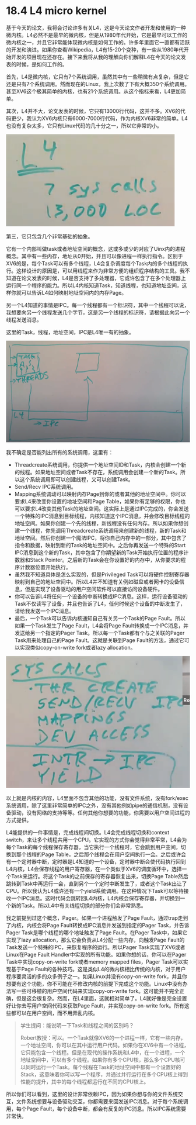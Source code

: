 # 18.4 L4 micro kernel

基于今天的论文，我将会讨论许多有关L4，这是今天论文作者开发和使用的一种微内核。L4必然不是最早的微内核，但是从1980年代开始，它是最早可以工作的微内核之一，并且它非常能体现微内核是如何工作的。许多年里面它一直都有活跃的开发和演进。如果你查看Wikipedia，L4有15-20个变种，有一些从1980年代开始开发的项目现在还存在。接下来我将从我的理解向你们解释L4在今天的论文发表的时候，是如何工作的。

首先，L4是微内核，它只有7个系统调用，虽然其中有一些稍微有点复杂，但是它还是只有7个系统调用。然而现在的Linux，我上次数了下有大概350个系统调用。甚至XV6这个极其简单的内核，也有21个系统调用。从这个指标来看，L4更加简单。

其次，L4并不大，论文发表的时候，它只有13000行代码，这并不多。XV6的代码更少，我认为XV6内核只有6000-7000行代码，作为内核XV6非常的简单。L4也没有复杂太多，它只有Linux代码的几十分之一，所以它非常的小。

![](../.gitbook/assets/image%20%28350%29.png)

第三，它只包含几个非常基础的抽象。

它有一个内部叫做task或者地址空间的概念，这或多或少的对应了Uinx内的进程概念。其中有一些内存，地址从0开始，并且可以像进程一样执行指令。区别于XV6的是，每个Task可以有多个线程，L4会复杂调度每个Task内的多个线程的执行。这样设计的原因是，可以用线程来作为非常方便的组织程序结构的工具。我不知道在论文发表的时候，L4是否支持了多处理器，它或许包含了在多个处理器上运行同一个程序的能力。所以L4内核知道Task，知道线程，也知道地址空间，这样你就可以告诉L4如何映射地址空间内的内存Page。

另一个L4知道的事情是IPC。每一个线程都有一个标识符，其中一个线程可以说，我想要向另一个线程发送几个字节，这是另一个线程的标识符，请根据此向另一个线程发送消息。

这里的Task，线程，地址空间，IPC是L4唯一有的抽象。

![](../.gitbook/assets/image%20%2890%29.png)

我不确定是否能列出所有的系统调用，这里有：

* Threadcreate系统调用，你提供一个地址空间ID和Task，内核会创建一个新的线程。如果地址空间或者Task不存在，系统调用会创建一个新的Task。所以这个系统调用即可以创建线程，又可以创建Task。
* Send/Recv IPC系统调用。
* Mapping系统调动可以映射内存Page到你的或者其他的地址空间中。你可以要求L4来改变你设置的地址空间和Page Table，如果你有足够的权限，你也可以要求L4改变其他Task的地址空间。这实际上是通过IPC完成的，你会发送一个特殊的IPC消息到目标线程，内核知道这个IPC消息，并会修改目标线程的地址空间。如果你创建一个先的线程，新线程没有任何内存。所以如果你想创建一个线程，你先调用Threadcreate系统调用来创建新的线程，新的Task和地址空间。然后你创建一个魔法IPC，将你自己内存中的一部分，其中包含了指令和数据，映射到新的Task的地址空间中。之后你再发送一个特殊的Start IPC消息到这个新的Task，其中包含了你期望新的Task开始执行位置的程序计数器和Stack Pointer。之后新的Task会在你设置好的内存中，从你要求的程序计数器位置开始执行。
* 虽然我不知道具体是怎么实现的，但是Privileged Task可以将硬件控制寄存器映射到自己的地址空间中。所以L4并不知道有关例如磁盘或者网卡的设备信息，但是实现了设备驱动的用户空间软件可以直接访问设备硬件。
* 你可以告诉L4将任何一个设备的中断转换成IPC消息。这样，运行设备驱动的Task不仅读写了设备，并且也告诉了L4，任何时候这个设备的中断发生了，请给我发送一个IPC消息。
* 最后，一个Task可以告诉内核通知自己有关另一个Task的Page Fault。所以如果一个Task发生了Page Fault，L4会将Page Fault转换成一个IPC消息，并发送给另一个指定的Pager Task。所以每一个Task都有个与之关联的Pager Task用来处理自己的Page Fault。这就是关联到Page Fault的方法，通过它可以实现类似copy-on-write fork或者lazy allocation。

![](../.gitbook/assets/image%20%28440%29.png)

以上就是内核的内容，L4里面不包含其他的功能，没有文件系统，没有fork/exec系统调用，除了这里非常简单的IPC之外，没有其他例如pipe的通信机制，没有设备驱动，没有网络的支持等等。任何其他你想要的功能，你需要以用户空间进程的方式提供。

L4能提供的一件事情是，完成线程间切换。L4会完成线程切换和context switch，来让多个线程共用一个CPU。它实现的方式你会觉得非常平常，L4会为每个Task的每个线程保存寄存器，当它执行一个线程时，它会跳到用户空间，切换到那个线程的Page Table，之后那个线程会在用户空间执行一会。之后或许会有一个定时器中断，定时器是L4知道的一个设备，定时器中断会使代码执行回到L4内核，L4会保存线程的用户寄存器，在一个类似于XV6的调度循环中，选择一个Task来运行。将这个Task的之前保存的寄存器恢复出来，切换Page Table然后跳转到Task中再运行一会，直到另个一个定时中断发生了，或者这个Task出让了CPU。所以我认为L4或许还有一个yield系统调用。在这种情况下Task可以等待接收一个IPC消息。这时代码会跳转回L4内核，L4内核会保存寄存器，并切换到一个新的Task。所以L4中有关线程切换的部分你们会非常熟悉。

我之前提到过这个概念，Pager。如果一个进程触发了Page Fault，通过trap走到了内核，内核会将Page Fault转换成IPC消息并发送到指定的Pager Task，并告诉Pager Task是哪个线程的哪个地址触发了Page Fault。在Pager Task中，如果它实现了lazy allocation，那么它会负责从L4分配一些内存，向触发Page Fault的Task发送一个特殊的IPC，来恢复程序的运行。所以Pager Task实现了XV6或者Linux在Page Fault Handler中实现的所有功能。如果你想的话，你可以在Pager Task中实现copy-on-write fork或者memory mapped files，Pager Task可以实现基于Page Fault的各种技巧。这是类似L4的微内核相比传统的内核，对于用户程序要灵活的多的众多例子之一。如果Linux并没有copy-on-write fork，并且你想要有这个功能，你不可能在不修改内核的前提下完成这个功能。Linux中没有办法写一些可移植的用户空间代码来实现copy-on-write fork。这可能并不完全正确，但是这会很复杂。然而，在L4里面，这就相对简单了。L4就好像是完全设置好让你去写用户空间代码来获取Page Fault，并实现copy-on-write fork。所有这些都可以在用户空间，而不用弄乱内核。

> 学生提问：能说明一下Task和线程之间的区别吗？
>
> Robert教授：可以。一个Task就像XV6的一个进程一样，它有一些内存，一个地址空间，你可以在其中运行用户代码。如果你在XV6中有一个进程，它只能包含一个线程。但是在现代的操作系统和L4中，在一个进程，一个地址空间中，可以有多个线程。如果你有多个CPU核，那么多个CPU核可以同时运行一个Task。每个线程在Task的地址空间中都有一个设置好的Stack，这意味着你可以写一个程序，并通过并行运行在多个CPU核上得到性能的提升，其中的每个线程都运行在不同的CPU核上。

所以你们可以看到，这里的设计非常依赖IPC，因为如果你想与你的文件系统交互，文件系统想要与设备驱动交互，你都需要来回发送IPC消息。对于每个系统调用，每个Page Fault，每个设备中断，都会有反复的IPC消息。所以IPC系统需要非常快。

